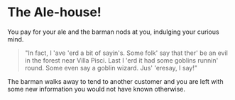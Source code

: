 # The Ale-house&excl;

You pay for your ale and the barman nods at you, indulging your curious mind.

> "In fact, I 'ave 'erd a bit of sayin's. Some folk' say that ther' be an evil in the forest near Villa Pisci. Last I 'erd it had some goblins runnin' round. Some even say a goblin wizard. Jus' 'eresay, I say!"

The barman walks away to tend to another customer and you are left with some new information you would not have known otherwise.
